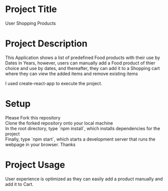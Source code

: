 <h1>Project Title</h1>
User Shopping Products

<h1>Project Description</h1>
This Application shows a list of predefined Food products with their use by Dates in Years, however, users can manually add a Food product of thier choice and use by dates, and thereafter, they can add it to a Shopping cart where they can view the added items and remove existing items

I used create-react-app to execute the project.

<h1>Setup</h1>
Please Fork this repository
<br>
Clone the forked repository onto your local machine
<br>
In the root directory, type `npm install`, which installs dependencies for the project
<br>
Finally, type `npm start`, which starts a development server that runs the webpage in your browser. Thanks

<h1>Project Usage</h1>
User experience is optimized as they can easily add a product manually and add it to Cart.
